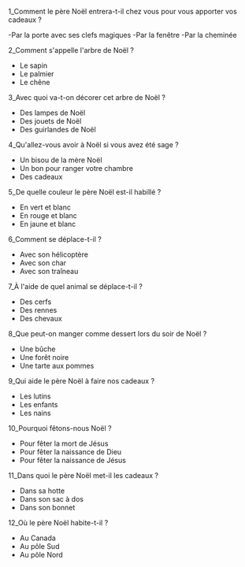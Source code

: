 
1_Comment le père Noël entrera-t-il chez vous pour vous apporter vos cadeaux ?

-Par la porte avec ses clefs magiques
-Par la fenêtre
-Par la cheminée

2_Comment s'appelle l'arbre de Noël ?

- Le sapin
- Le palmier
- Le chêne

3_Avec quoi va-t-on décorer cet arbre de Noël ?

- Des lampes de Noël
- Des jouets de Noël
- Des guirlandes de Noël

4_Qu'allez-vous avoir à Noël si vous avez été sage ?

- Un bisou de la mère Noël
- Un bon pour ranger votre chambre
- Des cadeaux

5_De quelle couleur le père Noël est-il habillé ?

- En vert et blanc
- En rouge et blanc
- En jaune et blanc

6_Comment se déplace-t-il ?

- Avec son hélicoptère
- Avec son char
- Avec son traîneau

7_À l'aide de quel animal se déplace-t-il ?

- Des cerfs
- Des rennes
- Des chevaux

8_Que peut-on manger comme dessert lors du soir de Noël ?

- Une bûche
- Une forêt noire
- Une tarte aux pommes

9_Qui aide le père Noël à faire nos cadeaux ?

- Les lutins
- Les enfants
- Les nains

10_Pourquoi fêtons-nous Noël ?

- Pour fêter la mort de Jésus
- Pour fêter la naissance de Dieu
- Pour fêter la naissance de Jésus

11_Dans quoi le père Noël met-il les cadeaux ?

- Dans sa hotte
- Dans son sac à dos
- Dans son bonnet

12_Où le père Noël habite-t-il ?

- Au Canada
- Au pôle Sud
- Au pôle Nord
